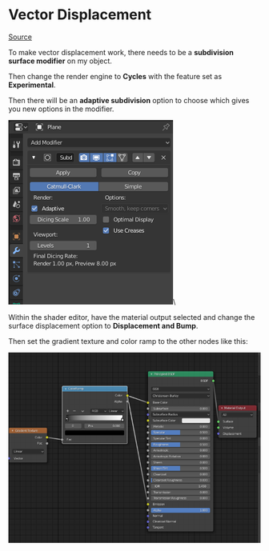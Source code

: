 # Vector Displacement

[Source](https://www.youtube.com/watch?v=ekaQPkEdudw)

To make vector displacement work, there needs to be a **subdivision surface modifier** on my object.

Then change the render engine to **Cycles** with the feature set as **Experimental**.

Then there will be an **adaptive subdivision** option to choose which gives you new options in the modifier.

![](<../../.gitbook/assets/image (137) (1) (1) (1).png>)\


Within the shader editor, have the material output selected and change the surface displacement option to **Displacement and Bump**.

Then set the gradient texture and color ramp to the other nodes like this:

![](<../../.gitbook/assets/image (138) (1) (1) (1) (1).png>)
